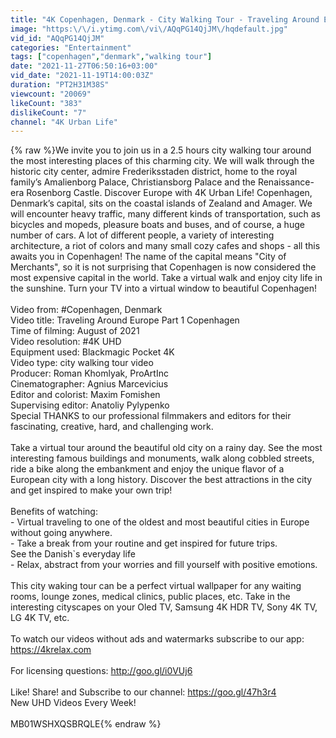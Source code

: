 ```yaml
---
title: "4K Copenhagen, Denmark - City Walking Tour - Traveling Around Europe - Part 1"
image: "https:\/\/i.ytimg.com\/vi\/AQqPG14QjJM\/hqdefault.jpg"
vid_id: "AQqPG14QjJM"
categories: "Entertainment"
tags: ["copenhagen","denmark","walking tour"]
date: "2021-11-27T06:50:16+03:00"
vid_date: "2021-11-19T14:00:03Z"
duration: "PT2H31M38S"
viewcount: "20069"
likeCount: "383"
dislikeCount: "7"
channel: "4K Urban Life"
---
```

{% raw %}We invite you to join us in a 2.5 hours city  walking tour around the most interesting places of this charming city. We will walk through the historic city center, admire Frederiksstaden district, home to the royal family’s Amalienborg Palace, Christiansborg Palace and the Renaissance-era Rosenborg Castle. Discover Europe  with 4K Urban Life! Copenhagen, Denmark’s capital, sits on the coastal islands of Zealand and Amager. We will encounter heavy traffic, many different kinds of transportation, such as bicycles and mopeds, pleasure boats and buses, and of course, a huge number of cars. A lot of different people, a variety of interesting architecture, a riot of colors and many small cozy cafes and shops - all this awaits you in Copenhagen! The name of the capital means &quot;City of Merchants&quot;, so it is not surprising that Copenhagen is now considered the most expensive capital in the world. Take a virtual walk and enjoy city life in the sunshine. Turn your TV into a virtual window to beautiful Copenhagen! <br /><br />Video from: #Copenhagen, Denmark<br />Video title: Traveling Around Europe Part 1 Copenhagen <br />Time of filming: August of 2021<br />Video resolution: #4K UHD<br />Equipment used: Blackmagic Pocket 4K<br />Video type: city walking tour video<br />Producer: Roman Khomlyak, ProArtInc<br />Cinematographer: Agnius Marcevicius <br />Editor and colorist: Maxim Fomishen<br />Supervising editor: Anatoliy Pylypenko <br />Special THANKS to our professional filmmakers and editors for their fascinating, creative, hard, and challenging work.<br /><br />Take a virtual tour around the beautiful old city on a rainy day. See the most interesting famous buildings and monuments, walk along cobbled streets, ride a bike along the embankment and enjoy the unique flavor of a European city with a long history.  Discover the best attractions in the city and get inspired to make your own trip!<br /><br />Benefits of watching:<br />- Virtual traveling to one of the oldest and most beautiful cities in Europe without going anywhere.<br />- Take a break from your routine and get inspired for future trips.<br />See the Danish`s everyday life<br />- Relax, abstract from your worries and fill yourself with positive emotions.<br /><br />This city waking tour can be a perfect virtual wallpaper for any waiting rooms, lounge zones, medical clinics, public places, etc. Take in the interesting cityscapes on your Oled TV, Samsung 4K HDR TV, Sony 4K TV, LG 4K TV, etc. <br /><br />To watch our videos without ads and watermarks subscribe to our app: <a rel="nofollow" target="blank" href="https://4krelax.com">https://4krelax.com</a><br /><br />For licensing questions: <a rel="nofollow" target="blank" href="http://goo.gl/i0VUj6">http://goo.gl/i0VUj6</a><br /><br />Like! Share! and Subscribe to our channel: <a rel="nofollow" target="blank" href="https://goo.gl/47h3r4">https://goo.gl/47h3r4</a><br />New UHD Videos Every Week!<br /><br />MB01WSHXQSBRQLE{% endraw %}

